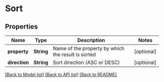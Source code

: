 # Sort

## Properties
Name | Type | Description | Notes
------------ | ------------- | ------------- | -------------
**property** | **String** | Name of the property by which the result is sorted | [optional] 
**direction** | **String** | Sort direction (ASC or DESC) | [optional] 

[[Back to Model list]](../README.md#documentation-for-models) [[Back to API list]](../README.md#documentation-for-api-endpoints) [[Back to README]](../README.md)


